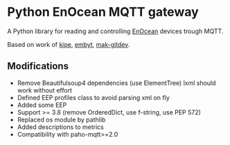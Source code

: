 # Python EnOcean MQTT gateway #

A Python library for reading and controlling [EnOcean](http://www.enocean.com/) devices trough MQTT.

Based on work of [kipe](https://github.com/kipe/enocean), [embyt](https://github.com/embyt/enocean-mqtt), [mak-gitdev](https://github.com/mak-gitdev/enocean).

## Modifications ##


- Remove Beautifulsoup4 dependencies (use ElementTree) lxml should work without effort
- Defined EEP profiles class to avoid parsing xml on fly
- Added some EEP
- Support >= 3.8 (remove OrderedDict, use f-string, use PEP 572)
- Replaced os module by pathlib
- Added descriptions to metrics
- Compatibility with paho-mqtt>=2.0
